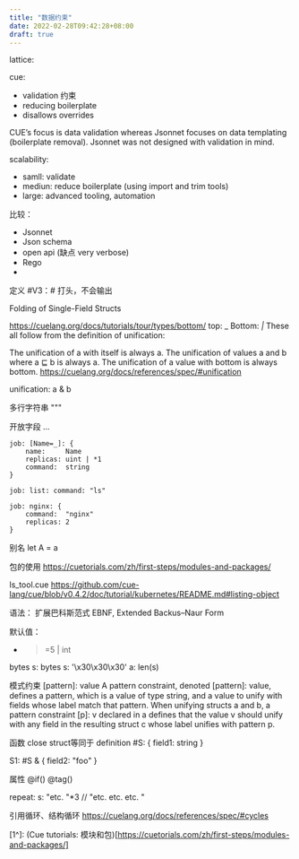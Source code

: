 ```yaml
---
title: "数据约束"
date: 2022-02-28T09:42:28+08:00
draft: true
---
```


lattice:


cue:
- validation 约束
- reducing boilerplate
- disallows overrides

CUE’s focus is data validation whereas Jsonnet focuses on data templating (boilerplate removal). Jsonnet was not designed with validation in mind.

scalability:
- samll: validate
- mediun: reduce boilerplate (using import and trim tools)
- large: advanced tooling, automation

比较：
- Jsonnet
- Json schema
- open api (缺点 very verbose)
- Rego
- 

定义
\#V3：# 打头，不会输出


Folding of Single-Field Structs

https://cuelang.org/docs/tutorials/tour/types/bottom/
top: _
Bottom: _|_
These all follow from the definition of unification:

The unification of a with itself is always a.
The unification of values a and b where a ⊑ b is always a.
The unification of a value with bottom is always bottom.
https://cuelang.org/docs/references/spec/#unification

unification: a & b


多行字符串
"""

开放字段
...

```cue
job: [Name=_]: {
    name:     Name
    replicas: uint | *1
    command:  string
}

job: list: command: "ls"

job: nginx: {
    command:  "nginx"
    replicas: 2
}
```

别名
let A = a

包的使用
https://cuetorials.com/zh/first-steps/modules-and-packages/

ls_tool.cue
https://github.com/cue-lang/cue/blob/v0.4.2/doc/tutorial/kubernetes/README.md#listing-object

语法：
扩展巴科斯范式
EBNF, Extended Backus–Naur Form

默认值：
* >=5 | int

bytes
s: bytes
s: '\x30\x30\x30'
a: len(s)

模式约束
[pattern]: value
A pattern constraint, denoted [pattern]: value, defines a pattern, which is a value of type string, and a value to unify with fields whose label match that pattern. When unifying structs a and b, a pattern constraint [p]: v declared in a defines that the value v should unify with any field in the resulting struct c whose label unifies with pattern p.

函数
close struct等同于 definition
#S: {
    field1: string
}

S1: #S & { field2: "foo" }

属性
@if()
@tag()


repeat:
s: "etc. "*3  // "etc. etc. etc. "

引用循环、结构循环
https://cuelang.org/docs/references/spec/#cycles

[1^]: (Cue tutorials: 模块和包)[https://cuetorials.com/zh/first-steps/modules-and-packages/]